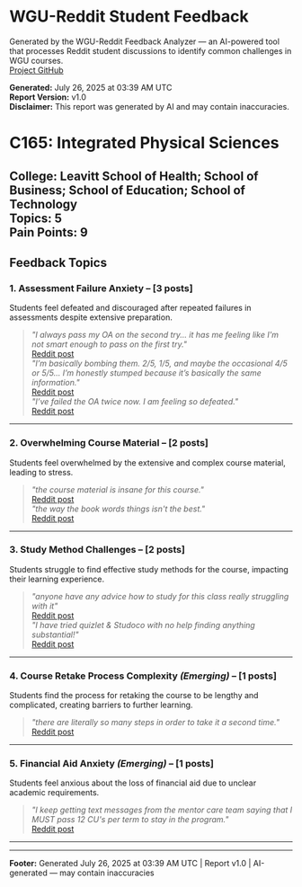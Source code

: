 # WGU-Reddit Student Feedback

Generated by the WGU-Reddit Feedback Analyzer — an AI-powered tool that processes Reddit student discussions to identify common challenges in WGU courses.  
[Project GitHub](https://wgudataninja.github.io/wgu-reddit-monitoring-pipeline/)

**Generated:** July 26, 2025 at 03:39 AM UTC  
**Report Version:** v1.0  
**Disclaimer:** This report was generated by AI and may contain inaccuracies.  
# C165: Integrated Physical Sciences
**College:** Leavitt School of Health; School of Business; School of Education; School of Technology  
**Topics:** 5  
**Pain Points:** 9  
---
## Feedback Topics
### 1. Assessment Failure Anxiety – [3 posts]
Students feel defeated and discouraged after repeated failures in assessments despite extensive preparation.  
> _"I always pass my OA on the second try... it has me feeling like I'm not smart enough to pass on the first try."_  
> [Reddit post](https://reddit.com/comments/1m70tbw)  
> _"I’m basically bombing them. 2/5, 1/5, and maybe the occasional 4/5 or 5/5... I’m honestly stumped because it’s basically the same information."_  
> [Reddit post](https://reddit.com/comments/1lju7av)  
> _"I’ve failed the OA twice now. I am feeling so defeated."_  
> [Reddit post](https://reddit.com/comments/1jhe6hs)  
---
### 2. Overwhelming Course Material – [2 posts]
Students feel overwhelmed by the extensive and complex course material, leading to stress.  
> _"the course material is insane for this course."_  
> [Reddit post](https://reddit.com/comments/1k9lt3i)  
> _"the way the book words things isn't the best."_  
> [Reddit post](https://reddit.com/comments/1lbptfq)  
---
### 3. Study Method Challenges – [2 posts]
Students struggle to find effective study methods for the course, impacting their learning experience.  
> _"anyone have any advice how to study for this class really struggling with it"_  
> [Reddit post](https://reddit.com/comments/1km61i6)  
> _"I have tried quizlet & Studoco with no help finding anything substantial!"_  
> [Reddit post](https://reddit.com/comments/1lkbuqw)  
---
### 4. Course Retake Process Complexity _(Emerging)_ – [1 posts]
Students find the process for retaking the course to be lengthy and complicated, creating barriers to further learning.  
> _"there are literally so many steps in order to take it a second time."_  
> [Reddit post](https://reddit.com/comments/1m4ahj1)  
---
### 5. Financial Aid Anxiety _(Emerging)_ – [1 posts]
Students feel anxious about the loss of financial aid due to unclear academic requirements.  
> _"I keep getting text messages from the mentor care team saying that I MUST pass 12 CU's per term to stay in the program."_  
> [Reddit post](https://reddit.com/comments/1m6qkif)  
---
---
**Footer:** Generated July 26, 2025 at 03:39 AM UTC | Report v1.0 | AI-generated — may contain inaccuracies  